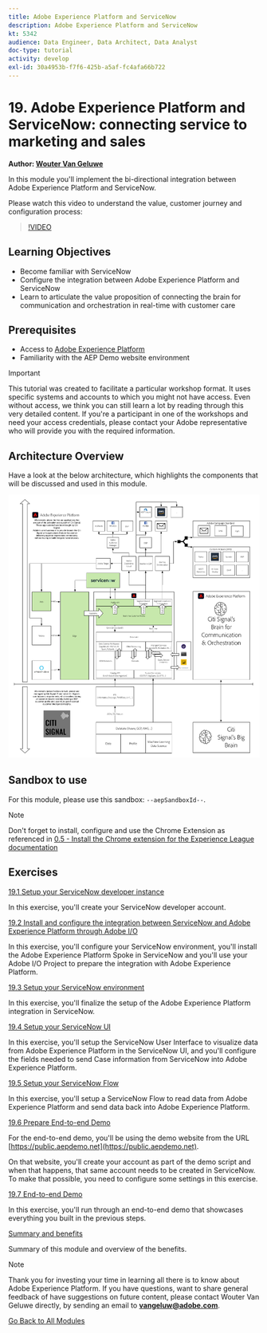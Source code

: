 ```yaml
---
title: Adobe Experience Platform and ServiceNow 
description: Adobe Experience Platform and ServiceNow
kt: 5342
audience: Data Engineer, Data Architect, Data Analyst
doc-type: tutorial
activity: develop
exl-id: 30a4953b-f7f6-425b-a5af-fc4afa66b722
---
```

# 19. Adobe Experience Platform and ServiceNow: connecting service to marketing and sales

**Author: [Wouter Van Geluwe](https://www.linkedin.com/in/woutervangeluwe/)**

In this module you'll implement the bi-directional integration between Adobe Experience Platform and ServiceNow. 

Please watch this video to understand the value, customer journey and configuration process:

>[!VIDEO](https://video.tv.adobe.com/v/39483?quality=12&learn=on)

## Learning Objectives

- Become familiar with ServiceNow
- Configure the integration between Adobe Experience Platform and ServiceNow
- Learn to articulate the value proposition of connecting the brain for communication and orchestration in real-time with customer care

## Prerequisites

- Access to [Adobe Experience Platform](https://experience.adobe.com/platform)
- Familiarity with the AEP Demo website environment

>[!IMPORTANT] 
>
>This tutorial was created to facilitate a particular workshop format. It uses specific systems and accounts to which you might not have access. Even without access, we think you can still learn a lot by reading through this very detailed content. If you're a participant in one of the workshops and need your access credentials, please contact your Adobe representative who will provide you with the required information.

## Architecture Overview

Have a look at the below architecture, which highlights the components that will be discussed and used in this module.

![Architecture Overview](../../assets/images/architecturem19.png)

## Sandbox to use

For this module, please use this sandbox: `--aepSandboxId--`.

>[!NOTE]
>
>Don't forget to install, configure and use the Chrome Extension as referenced in [0.5 - Install the Chrome extension for the Experience League documentation](../module0/ex5.md)

## Exercises

[19.1 Setup your ServiceNow developer instance](./ex1.md)

In this exercise, you'll create your ServiceNow developer account.

[19.2 Install and configure the integration between ServiceNow and Adobe Experience Platform through Adobe I/O](./ex2.md)

In this exercise, you'll configure your ServiceNow environment, you'll install the Adobe Experience Platform Spoke in ServiceNow and you'll use your Adobe I/O Project to prepare the integration with Adobe Experience Platform.

[19.3 Setup your ServiceNow environment](./ex3.md)

In this exercise, you'll finalize the setup of the Adobe Experience Platform integration in ServiceNow.

[19.4 Setup your ServiceNow UI](./ex4.md)

In this exercise, you'll setup the ServiceNow User Interface to visualize data from Adobe Experience Platform in the ServiceNow UI, and you'll configure the fields needed to send Case information from ServiceNow into Adobe Experience Platform.

[19.5 Setup your ServiceNow Flow](./ex5.md)

In this exercise, you'll setup a ServiceNow Flow to read data from Adobe Experience Platform and send data back into Adobe Experience Platform.

[19.6 Prepare End-to-end Demo](./ex6.md)

For the end-to-end demo, you'll be using the demo website from the URL [https://public.aepdemo.net](https://public.aepdemo.net).

On that website, you'll create your account as part of the demo script and when that happens, that same account needs to be created in ServiceNow. To make that possible, you need to configure some settings in this exercise.

[19.7 End-to-end Demo](./ex7.md)

In this exercise, you'll run through an end-to-end demo that showcases everything you built in the previous steps.

[Summary and benefits](./summary.md)

Summary of this module and overview of the benefits.

>[!NOTE]
>
>Thank you for investing your time in learning all there is to know about Adobe Experience Platform. If you have questions, want to share general feedback of have suggestions on future content, please contact Wouter Van Geluwe directly, by sending an email to **vangeluw@adobe.com**.

[Go Back to All Modules](../../overview.md)
